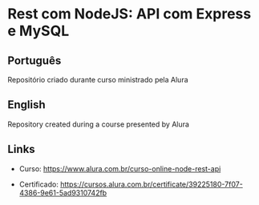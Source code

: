 # Rest com NodeJS: API com Express e MySQL

## Português

Repositório criado durante curso ministrado pela Alura

## English

Repository created during a course presented by Alura

## Links

- Curso: <https://www.alura.com.br/curso-online-node-rest-api>

- Certificado: <https://cursos.alura.com.br/certificate/39225180-7f07-4386-9e61-5ad9310742fb>
